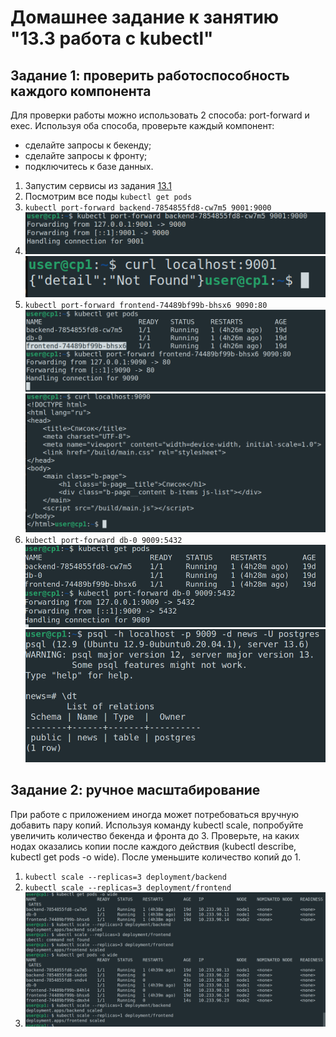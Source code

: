 # Домашнее задание к занятию "13.3 работа с kubectl"
## Задание 1: проверить работоспособность каждого компонента
Для проверки работы можно использовать 2 способа: port-forward и exec. Используя оба способа, проверьте каждый компонент:
* сделайте запросы к бекенду;
* сделайте запросы к фронту;
* подключитесь к базе данных.

1. Запустим сервисы из задания [13.1](https://github.com/okey-stack/devops-netology/tree/main/13-kubernetes-config-01-objects)
2. Посмотрим все поды `kubectl get pods`
3. `kubectl port-forward backend-7854855fd8-cw7m5 9001:9000`
4. ![pf](img/pf_back.png)
   ![pf](img/pf_back_curl.png)
5. `kubectl port-forward frontend-74489bf99b-bhsx6 9090:80`
   ![pf](img/pf_front.png)
   ![pf](img/pf_front_curl.png)
6. `kubectl port-forward db-0 9009:5432`
   ![pf](img/pf_db.png)
   ![pf](img/pf_db_psql.png)

## Задание 2: ручное масштабирование

При работе с приложением иногда может потребоваться вручную добавить пару копий. Используя команду kubectl scale, попробуйте увеличить количество бекенда и фронта до 3. Проверьте, на каких нодах оказались копии после каждого действия (kubectl describe, kubectl get pods -o wide). После уменьшите количество копий до 1.

1. `kubectl scale --replicas=3 deployment/backend`
2. `kubectl scale --replicas=3 deployment/frontend`
3. ![scale](img/scale.png)